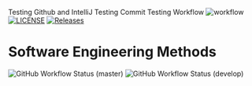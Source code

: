 Testing Github and IntelliJ
Testing Commit
Testing Workflow
![workflow](https://github.com/eau-dae-raie-A/sem/actions/workflows/main.yml/badge.svg)
[![LICENSE](https://img.shields.io/github/license/<github-username>/sem.svg?style=flat-square)](https://github.com/eau-dae-raie-A/sem/blob/master/LICENSE)
[![Releases](https://img.shields.io/github/release/<github-username>/sem/all.svg?style=flat-square)](https://github.com/<github-username>/sem/releases)
# Software Engineering Methods
![GitHub Workflow Status (master)](https://img.shields.io/github/actions/workflow/status/eau-dae-raie-A/sem/main.yml/master?style=flat-square)
![GitHub Workflow Status (develop)](https://img.shields.io/github/actions/workflow/status/eau-dae-raie-A/sem/main.yml/develop?style=flat-square)
